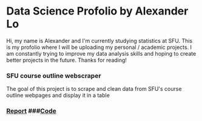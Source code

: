 # Data Science Profolio by Alexander Lo

Hi, my name is Alexander and I'm currently studying statistics at SFU. This is my profolio where I will be uploading my personal / academic projects. I am constantly trying to improve my data analysis skills and hoping to create better projects in the future. Thanks for reading!

### SFU course outline webscraper 
The goal of this project is to scrape and clean data from SFU's course outline webpages and display it in a table
### [Report](http://rpubs.com/alexlo97/499378)  ###[Code](https://github.com/alexlo97/Profolio/blob/master/SFU_webscraper.Rmd)
